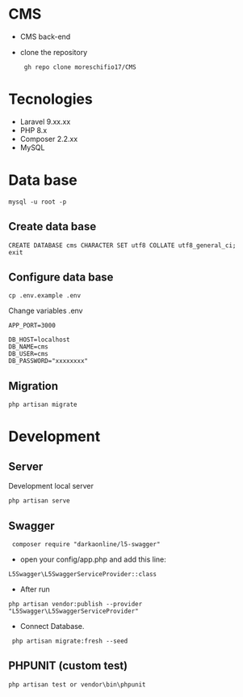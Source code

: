 # CMS

- CMS back-end
- clone the repository

  ` gh repo clone moreschifio17/CMS`

# Tecnologies

- Laravel 9.xx.xx
- PHP 8.x
- Composer 2.2.xx
- MySQL

# Data base

```
mysql -u root -p
```

## Create data base

```
CREATE DATABASE cms CHARACTER SET utf8 COLLATE utf8_general_ci;
exit
```

## Configure data base

```
cp .env.example .env
```

Change variables .env

```
APP_PORT=3000
    
DB_HOST=localhost
DB_NAME=cms
DB_USER=cms
DB_PASSWORD="xxxxxxxx"
```

## Migration

```
php artisan migrate
```

# Development

## Server

Development local server

```
php artisan serve
```
## Swagger 

```
 composer require "darkaonline/l5-swagger"
```
- open your config/app.php and add this line: 
```
L5Swagger\L5SwaggerServiceProvider::class
```
- After run 
```
php artisan vendor:publish --provider "L5Swagger\L5SwaggerServiceProvider"
```
- Connect Database.
```
 php artisan migrate:fresh --seed
```
## PHPUNIT (custom test)
```
php artisan test or vendor\bin\phpunit
